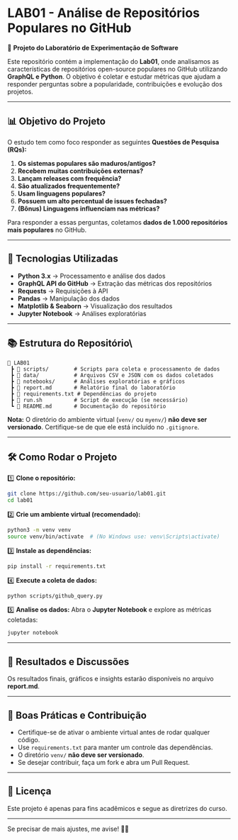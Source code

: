 # **LAB01 - Análise de Repositórios Populares no GitHub**

📌 **Projeto do Laboratório de Experimentação de Software**

Este repositório contém a implementação do **Lab01**, onde analisamos as características de repositórios open-source populares no GitHub utilizando **GraphQL e Python**. O objetivo é coletar e estudar métricas que ajudam a responder perguntas sobre a popularidade, contribuições e evolução dos projetos.

---

## 📊 **Objetivo do Projeto**

O estudo tem como foco responder as seguintes **Questões de Pesquisa (RQs):**

1. **Os sistemas populares são maduros/antigos?**
2. **Recebem muitas contribuições externas?**
3. **Lançam releases com frequência?**
4. **São atualizados frequentemente?**
5. **Usam linguagens populares?**
6. **Possuem um alto percentual de issues fechadas?**
7. **(Bônus) Linguagens influenciam nas métricas?**

Para responder a essas perguntas, coletamos **dados de 1.000 repositórios mais populares** no GitHub.

---

## 🚀 **Tecnologias Utilizadas**

- **Python 3.x** → Processamento e análise dos dados
- **GraphQL API do GitHub** → Extração das métricas dos repositórios
- **Requests** → Requisições à API
- **Pandas** → Manipulação dos dados
- **Matplotlib & Seaborn** → Visualização dos resultados
- **Jupyter Notebook** → Análises exploratórias

---

## 📚 **Estrutura do Repositório**\

```text
📝 LAB01
 ┣ 📂 scripts/        # Scripts para coleta e processamento de dados
 ┣ 📂 data/           # Arquivos CSV e JSON com os dados coletados
 ┣ 📂 notebooks/      # Análises exploratórias e gráficos
 ┣ 📄 report.md       # Relatório final do laboratório
 ┣ 📄 requirements.txt # Dependências do projeto
 ┣ 📄 run.sh          # Script de execução (se necessário)
 ┗ 📄 README.md       # Documentação do repositório
```

**Nota:** O diretório do ambiente virtual (`venv/` ou `myenv/`) **não deve ser versionado**. Certifique-se de que ele está incluído no `.gitignore`.

---

## 🛠 **Como Rodar o Projeto**

1️⃣ **Clone o repositório:**

```sh
git clone https://github.com/seu-usuario/lab01.git
cd lab01
```

2️⃣ **Crie um ambiente virtual (recomendado):**

```sh
python3 -m venv venv
source venv/bin/activate  # (No Windows use: venv\Scripts\activate)
```

3️⃣ **Instale as dependências:**

```sh
pip install -r requirements.txt
```

4️⃣ **Execute a coleta de dados:**

```sh
python scripts/github_query.py
```

5️⃣ **Analise os dados:**
Abra o **Jupyter Notebook** e explore as métricas coletadas:

```sh
jupyter notebook
```

---

## 📢 **Resultados e Discussões**

Os resultados finais, gráficos e insights estarão disponíveis no arquivo **report.md**.

---

## 🐝 **Boas Práticas e Contribuição**

- Certifique-se de ativar o ambiente virtual antes de rodar qualquer código.
- Use `requirements.txt` para manter um controle das dependências.
- O diretório `venv/` **não deve ser versionado**.
- Se desejar contribuir, faça um fork e abra um Pull Request.

---

## 📝 **Licença**

Este projeto é apenas para fins acadêmicos e segue as diretrizes do curso.

---

Se precisar de mais ajustes, me avise! 🚀😊
